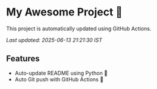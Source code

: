 # My Awesome Project 🚀

This project is automatically updated using GitHub Actions.

_Last updated: 2025-06-13 21:21:30 IST_

## Features
- Auto-update README using Python 🐍
- Auto Git push with GitHub Actions 🤖
